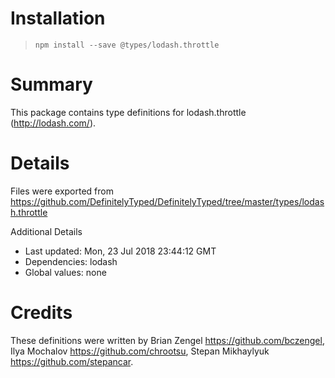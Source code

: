 # Installation
> `npm install --save @types/lodash.throttle`

# Summary
This package contains type definitions for lodash.throttle (http://lodash.com/).

# Details
Files were exported from https://github.com/DefinitelyTyped/DefinitelyTyped/tree/master/types/lodash.throttle

Additional Details
 * Last updated: Mon, 23 Jul 2018 23:44:12 GMT
 * Dependencies: lodash
 * Global values: none

# Credits
These definitions were written by Brian Zengel <https://github.com/bczengel>, Ilya Mochalov <https://github.com/chrootsu>, Stepan Mikhaylyuk <https://github.com/stepancar>.
